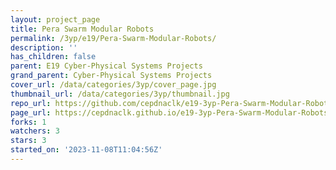 ```yaml
---
layout: project_page
title: Pera Swarm Modular Robots
permalink: /3yp/e19/Pera-Swarm-Modular-Robots/
description: ''
has_children: false
parent: E19 Cyber-Physical Systems Projects
grand_parent: Cyber-Physical Systems Projects
cover_url: /data/categories/3yp/cover_page.jpg
thumbnail_url: /data/categories/3yp/thumbnail.jpg
repo_url: https://github.com/cepdnaclk/e19-3yp-Pera-Swarm-Modular-Robots
page_url: https://cepdnaclk.github.io/e19-3yp-Pera-Swarm-Modular-Robots
forks: 1
watchers: 3
stars: 3
started_on: '2023-11-08T11:04:56Z'
---
```


